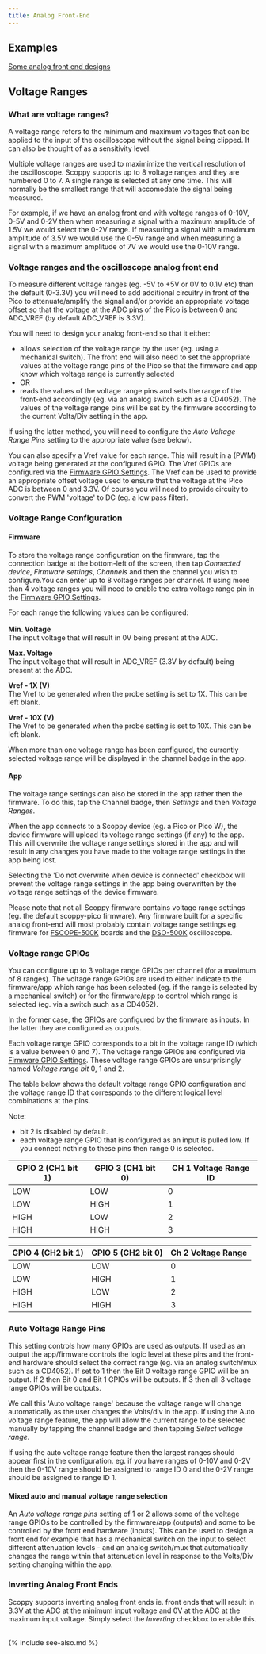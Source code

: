 ```yaml
---
title: Analog Front-End
---
```


## Examples
[Some analog front end designs](./Analog-Front-End-Examples)

## Voltage Ranges

### What are voltage ranges?

A voltage range refers to the minimum and maximum voltages that can be applied to the input of the oscilloscope without the signal being clipped.
It can also be thought of as a sensitivity level.

Multiple voltage ranges are used to maximimize the vertical resolution of the oscilloscope.
Scoppy supports up to 8 voltage ranges and they are numbered 0 to 7. A single range is selected at any one time. This will normally be
the smallest range that will accomodate the signal being measured.

For example, if we have an analog front end with voltage ranges of 0-10V, 0-5V and 0-2V then when measuring a signal with a maximum amplitude of
1.5V we would select the 0-2V range. If measuring a signal with a maximum amplitude of 3.5V we would use the 0-5V range and when measuring
a signal with a maximum amplitude of 7V we would use the 0-10V range.

### Voltage ranges and the oscilloscope analog front end
To measure different voltage ranges (eg. -5V to +5V or 0V to 0.1V etc) than the default (0-3.3V) you will need to add additional circuitry in front of the Pico to attenuate/amplify the signal and/or provide an appropriate voltage offset so that the voltage at the ADC pins of the Pico is between 0 and ADC_VREF (by default ADC_VREF is 3.3V).

You will need to design your analog front-end so that it either:
* allows selection of the voltage range by the user (eg. using a mechanical switch). The front end will also need to set the appropriate values at the voltage range pins of the Pico so that the firmware and app know which voltage range is currently selected
* OR
* reads the values of the voltage range pins and sets the range of the front-end accordingly (eg. via an analog switch such as a CD4052). The values of the voltage range pins will be set by the firmware according to the current Volts/Div setting in the app.

If using the latter method, you will need to configure the _Auto Voltage Range Pins_ setting to the appropriate value (see below).

You can also specify a Vref value for each range. This will result in a (PWM) voltage being generated at the configured GPIO.
The Vref GPIOs are configured via the [Firmware GPIO Settings](../app-help/firmware-gpio-settings). The Vref can be used to provide an
appropriate offset voltage used to ensure that the voltage at the Pico ADC is between 0 and 3.3V. Of course you will need to provide
circuity to convert the PWM 'voltage' to DC (eg. a low pass filter).

### Voltage Range Configuration

#### Firmware

To store the voltage range configuration on the firmware, tap the connection badge at the bottom-left of the screen, then tap _Connected device_, _Firmware settings_, _Channels_ and then the channel you wish to configure.You can enter up to 8 voltage ranges per channel. If using more than 4 voltage ranges you will need to enable the extra voltage range pin in the 
[Firmware GPIO Settings](../app-help/firmware-gpio-settings).

For each range the following values can be configured:
<br>
<br>
__Min. Voltage__
<br>
The input voltage that will result in 0V being present at the ADC.

__Max. Voltage__
<br>
The input voltage that will result in ADC_VREF (3.3V by default) being present at the ADC.

__Vref - 1X (V)__
<br>
The Vref to be generated when the probe setting is set to 1X. This can be left blank.

__Vref - 10X (V)__
<br>
The Vref to be generated when the probe setting is set to 10X. This can be left blank.

When more than one voltage range has been configured, the currently selected voltage range will be displayed in the channel badge in the app. 

#### App

The voltage range settings can also be stored in the app rather then the firmware. To do this, tap the Channel badge, then _Settings_ and then _Voltage Ranges_. 

When the app connects to a Scoppy device (eg. a Pico or Pico W), the device firmware will upload its
voltage range settings (if any) to the app. This will overwrite the voltage range settings stored in the app and will result in
any changes you have made to the voltage range settings in the app being lost.

Selecting the 'Do not overwrite when device is connected' checkbox will prevent the voltage range settings in the app being overwritten by
the voltage range settings of the device firmware.  
   
Please note that not all Scoppy firmware contains voltage range settings (eg. the default scoppy-pico firmware). Any firmware built for
a specific analog front-end will most probably contain voltage range settings eg. firmware for [FSCOPE-500K](https://store.fhdm.xyz/fscope-500k) boards and the [DSO-500K](https://store.fhdm.xyz/dso-500k) oscilloscope.

### Voltage range GPIOs

You can configure up to 3 voltage range GPIOs per channel (for a maximum of 8 ranges). The voltage range GPIOs are used to either indicate to the firmware/app
which range has been selected (eg. if the range is selected by a mechanical switch) or for the firmware/app to control which range is
selected (eg. via a switch such as a CD4052). 

In the former case, the GPIOs are configured by the firmware as inputs. In the latter they are configured as outputs.

Each voltage range GPIO corresponds to a bit in the voltage range ID (which is a value between 0 and 7). The voltage range GPIOs
are configured via [Firmware GPIO Settings](../app-help/firmware-gpio-settings). These voltage range GPIOs are unsurprisingly named _Voltage range bit_ 0, 1 and 2.

The table below shows the default voltage range GPIO configuration and the voltage range ID that corresponds to the different logical
level combinations at the pins.

Note:
* bit 2 is disabled by default.
* each voltage range GPIO that is configured as an input is pulled low. If you connect nothing to these pins then range 0 is selected.


| GPIO 2 (CH1 bit 1)| GPIO 3 (CH1 bit 0)| CH 1 Voltage Range ID|
| --- | --- | --- |
| LOW | LOW | 0 |
| LOW | HIGH | 1 |
| HIGH | LOW | 2 |
| HIGH | HIGH | 3 |

| GPIO 4 (CH2 bit 1) | GPIO 5 (CH2 bit 0) | Ch 2 Voltage Range |
| --- | --- | --- |
| LOW | LOW | 0 |
| LOW | HIGH | 1 |
| HIGH | LOW | 2 |
| HIGH | HIGH | 3 |

### Auto Voltage Range Pins

This setting controls how many GPIOs are used as outputs. If used as an output the app/firmware controls the logic level at these pins and
the front-end hardware should select the correct range (eg. via an analog switch/mux such as a CD4052). If set to 1 then the Bit 0 voltage range GPIO will be an output. If 2 then Bit 0 and Bit 1 GPIOs will be outputs. If 3 then all 3 voltage range GPIOs will be outputs.

We call this 'Auto voltage range' because the voltage range will change automatically as the user changes the Volts/div in the app. If using 
the Auto voltage range feature, the app will allow the current range to be selected manually by tapping the channel badge and then tapping
_Select voltage range_.

If using the auto voltage range feature then the largest ranges should appear first in the configuration. eg. if you have ranges of 0-10V and 0-2V then the 0-10V range should be assigned to range ID 0 and the 0-2V range should be assigned to range ID 1.

#### Mixed auto and manual voltage range selection

An _Auto voltage range pins_ setting of 1 or 2 allows some of the voltage range GPIOs to be controlled by the firmware/app (outputs) and some to be 
controlled by the front end hardware (inputs). This can be used to design a front end for example that has a mechanical switch on the input to
select different attenuation levels - and an analog switch/mux that automatically changes the range within that attenuation level in response to the
Volts/Div setting changing within the app.

### Inverting Analog Front Ends

Scoppy supports inverting analog front ends ie. front ends that will result in 3.3V at the ADC at the minimum input voltage and 0V at the ADC
at the maximum input voltage. Simply select the _Inverting_ checkbox to enable this.


<br>
{% include see-also.md %}
